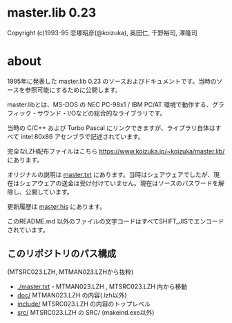 # master.lib 0.23
Copyright (c)1993-95 恋塚昭彦(@koizuka), 奥田仁, 千野裕司, 澤隆司

# about
1995年に発表した master.lib 0.23 のソースおよびドキュメントです。当時のソースを参照可能にするために公開します。

master.libとは、MS-DOS の NEC PC-98x1 / IBM PC/AT 環境で動作する、グラフィック・サウンド・I/Oなどの総合的なライブラリです。

当時の C/C++ および Turbo Pascal にリンクできますが、ライブラリ自体はすべて intel 80x86 アセンブラで記述されています。


完全なLZH配布ファイルはこちら https://www.koizuka.jp/~koizuka/master.lib/ にあります。

オリジナルの説明は [master.txt](master.txt) にあります。当時はシェアウェアでしたが、現在はシェアウェアの送金は受け付けていません。現在はソースのパスワードを解除し、公開しています。

更新履歴は [master.his](doc/master.his) にあります。


このREADME.md 以外のファイルの文字コードはすべてSHIFT_JISでエンコードされています。

## このリポジトリのパス構成
(MTSRC023.LZH, MTMAN023.LZHから抜粋)
- [./master.txt](master.txt) - MTMAN023.LZH , MTSRC023.LZH 内から移動
- [doc/](doc) MTMAN023.LZH の内容(.lzh以外)
- [include/](include) MTSRC023.LZH の内容のトップレベル
- [src/](src) MTSRC023.LZH の SRC/ (makeind.exe以外)
